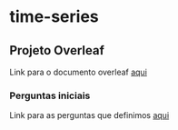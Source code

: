 # time-series

## Projeto Overleaf 
Link para o documento overleaf [aqui](https://www.overleaf.com/project/64e78ba37aa9b5fdc1d32924)

### Perguntas iniciais
Link para as perguntas que definimos [aqui](https://docs.google.com/document/d/1v93sjYmrPYgMzPrnQ7Q3mDkyt3Dhk47OS50PK2EPxwc/edit)